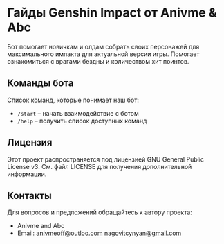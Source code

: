 # Гайды Genshin Impact от Anivme & Abc


Бот помогает новичкам и олдам собрать своих персонажей для максимального импакта для актуальной версии игры.
Помогает ознакомиться с врагами бездны и количеством хит поинтов.

## Команды бота

Список команд, которые понимает наш бот:

- `/start` – начать взаимодействие с ботом
- `/help` – получить список доступных команд

## Лицензия

Этот проект распространяется под лицензией GNU General Public License v3. См. файл LICENSE для получения дополнительной информации.

## Контакты

Для вопросов и предложений обращайтесь к автору проекта:
- Anivme and Abc
- Email: anivmeoff@outloo.com
         nagovitcynyan@gmail.com
